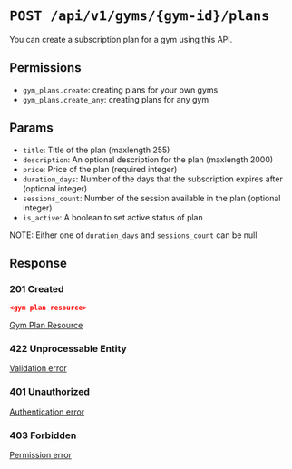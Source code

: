 # `POST /api/v1/gyms/{gym-id}/plans`
You can create a subscription plan for a gym using this API.


## Permissions

- `gym_plans.create`: creating plans for your own gyms
- `gym_plans.create_any`: creating plans for any gym

## Params

- `title`: Title of the plan (maxlength 255)
- `description`: An optional description for the plan (maxlength 2000)
- `price`: Price of the plan (required integer)
- `duration_days`: Number of the days that the subscription expires after (optional integer)
- `sessions_count`: Number of the session available in the plan (optional integer)
- `is_active`: A boolean to set active status of plan

NOTE: Either one of `duration_days` and `sessions_count` can be null

## Response

### 201 Created
```json
<gym plan resource>
```

[Gym Plan Resource](../../resources/gym_plan.md)

### 422 Unprocessable Entity
[Validation error](../../validation-errors.md)

### 401 Unauthorized
[Authentication error](../../authentication-errors.md)

### 403 Forbidden
[Permission error](../../permission-errors.md)
